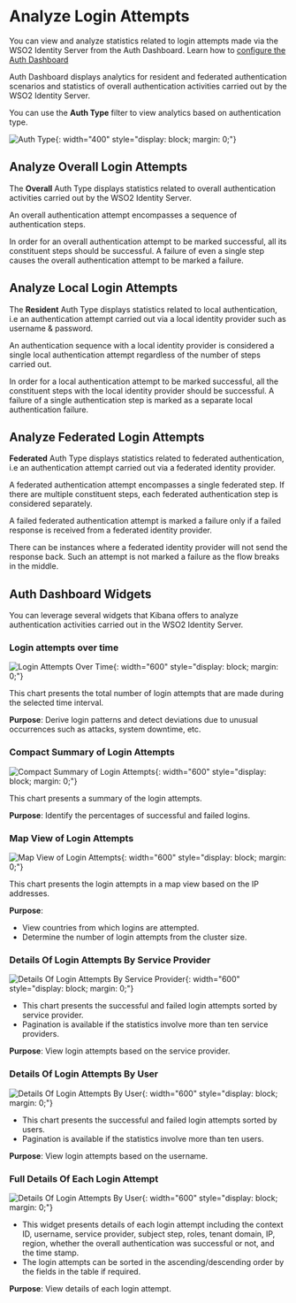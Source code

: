 # Analyze Login Attempts

You can view and analyze statistics related to login attempts made via the WSO2 Identity Server from the Auth Dashboard. Learn how to [configure the Auth Dashboard]({{base_path}}/deploy/elk-analytics-installation-guide)

Auth Dashboard displays analytics for resident and federated authentication scenarios and statistics of overall authentication activities carried out by the WSO2 Identity Server.

You can use the **Auth Type** filter to view analytics based on authentication type.

![Auth Type]({{base_path}}/assets/img/elk-analytics/auth-dashboard/elk-auth-dashboard-7.png){: width="400" style="display: block; margin: 0;"}

## Analyze Overall Login Attempts

The **Overall** Auth Type displays statistics related to overall authentication
activities carried out by the WSO2 Identity Server.

An overall authentication attempt encompasses a sequence of authentication steps.

In order for an overall authentication attempt to be marked successful, all its constituent steps should be successful. A failure of even a single step causes the overall authentication attempt to be marked a failure.

## Analyze Local Login Attempts

The **Resident** Auth Type displays statistics related to local authentication, i.e an authentication attempt carried out via a local identity provider such as username & password.

An authentication sequence with a local identity provider is considered a single local authentication
attempt regardless of the number of steps carried out.

In order for a local authentication attempt to be marked successful, all the constituent steps with the local identity provider should be successful. A failure of a single authentication step is marked as a separate
local authentication failure.

## Analyze Federated Login Attempts

**Federated** Auth Type displays statistics related to federated authentication, i.e an authentication attempt carried out via a federated identity provider.

A federated authentication attempt encompasses a single federated step. If there are multiple constituent steps, each federated authentication step is considered separately.

A failed federated authentication attempt is marked a failure only if a failed response is received from a federated identity provider.

There can be instances where a federated identity provider will not send the response back. Such an attempt is not marked a failure as the flow breaks in the middle.


## Auth Dashboard Widgets

You can leverage several widgets that Kibana offers to analyze authentication activities carried out in the WSO2 Identity Server.

### Login attempts over time

![Login Attempts Over Time]({{base_path}}/assets/img/elk-analytics/auth-dashboard/elk-auth-dashboard-3.png){: width="600" style="display: block; margin: 0;"}

This chart presents the total number of login attempts that are made during the selected time interval.

**Purpose**: Derive login patterns and detect deviations due to unusual occurrences such as attacks, system downtime, etc.

### Compact Summary of Login Attempts

![Compact Summary of Login Attempts]({{base_path}}/assets/img/elk-analytics/auth-dashboard/elk-auth-dashboard-2.png){: width="600" style="display: block; margin: 0;"}

This chart presents a summary of the login attempts.

**Purpose**: Identify the percentages of successful and failed logins.


### Map View of Login Attempts

![Map View of Login Attempts]({{base_path}}/assets/img/elk-analytics/auth-dashboard/elk-auth-dashboard-1.png){: width="600" style="display: block; margin: 0;"}

This chart presents the login attempts in a map view based on the IP addresses.

**Purpose**: <br />

- View countries from which logins are attempted. <br />
- Determine the number of login attempts from the cluster size.

### Details Of Login Attempts By Service Provider

![Details Of Login Attempts By Service Provider]({{base_path}}/assets/img/elk-analytics/auth-dashboard/elk-auth-dashboard-6.png){: width="600" style="display: block; margin: 0;"}


- This chart presents the successful and failed login attempts sorted by service provider.
- Pagination is available if the statistics involve more than ten service providers.

**Purpose**: View login attempts based on the service provider.

### Details Of Login Attempts By User

![Details Of Login Attempts By User]({{base_path}}/assets/img/elk-analytics/auth-dashboard/elk-auth-dashboard-5.png){: width="600" style="display: block; margin: 0;"}

- This chart presents the successful and failed login attempts sorted by users.
- Pagination is available if the statistics involve more than ten users.

**Purpose**: View login attempts based on the username.

### Full Details Of Each Login Attempt

![Details Of Login Attempts By User]({{base_path}}/assets/img/elk-analytics/auth-dashboard/elk-auth-dashboard-4.png){: width="600" style="display: block; margin: 0;"}

- This widget presents details of each login attempt including the context ID, username, service provider, subject
  step, roles, tenant domain, IP, region, whether the overall authentication was successful or not, and the time stamp.
- The login attempts can be sorted in the ascending/descending order by the fields in the table if required.

**Purpose**: View details of each login attempt.

